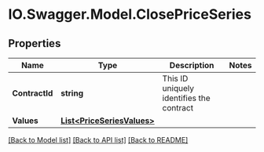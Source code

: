 # IO.Swagger.Model.ClosePriceSeries
## Properties

Name | Type | Description | Notes
------------ | ------------- | ------------- | -------------
**ContractId** | **string** | This ID uniquely identifies the contract | 
**Values** | [**List&lt;PriceSeriesValues&gt;**](PriceSeriesValues.md) |  | 

[[Back to Model list]](../README.md#documentation-for-models) [[Back to API list]](../README.md#documentation-for-api-endpoints) [[Back to README]](../README.md)

